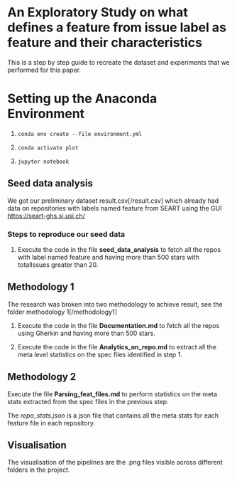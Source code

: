 # An Exploratory Study on what defines a feature from issue label as feature and their characteristics

This is a step by step guide to recreate the dataset and experiments that we performed for this paper.

# Setting up the Anaconda Environment

1) `conda env create --file environment.yml`

2) `conda activate plot`

3) `jupyter notebook`

## Seed data analysis

We got our preliminary dataset result.csv[/result.csv] which already had data on repositories with labels named feature from SEART using the GUI https://seart-ghs.si.usi.ch/

### Steps to reproduce our seed data

1) Execute the code in the file **seed_data_analysis** to fetch all the repos with label named feature and having more than 500 stars with totalIssues greater than 20.


## Methodology 1

The research was broken into two methodology to achieve result, see the folder methodology 1[/methodology1]

1) Execute the code in the file **Documentation.md** to fetch all the repos using Gherkin and having more than 500 stars.

2) Execute the code in the file **Analytics_on_repo.md** to extract all the meta level statistics on the spec files identified in step 1.

## Methodology 2

Execute the file **Parsing_feat_files.md** to perform statistics on the meta stats extracted from the spec files in the previous step.

The *repo_stats.json* is a json file that contains all the meta stats for each feature file in each repository.

## Visualisation

The visualisation of the pipelines are the .png files visible across different folders in the project.
